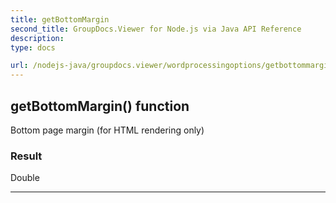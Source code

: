 ```yaml
---
title: getBottomMargin
second_title: GroupDocs.Viewer for Node.js via Java API Reference
description: 
type: docs

url: /nodejs-java/groupdocs.viewer/wordprocessingoptions/getbottommargin/
---
```


## getBottomMargin()  function
Bottom page margin (for HTML rendering only)

### Result
Double


---


